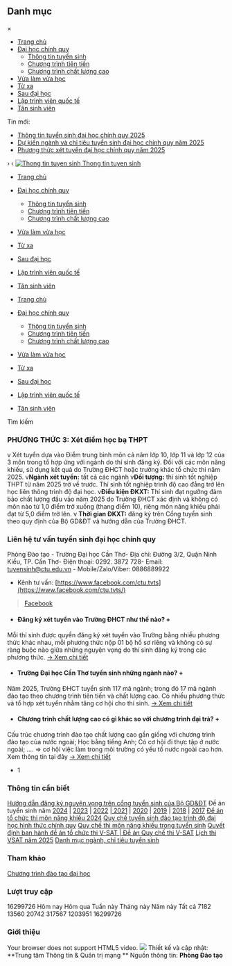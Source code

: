 ## Danh mục
×
  * [Trang chủ](https://tuyensinh.ctu.edu.vn/)
  * [Đại học chính quy](https://tuyensinh.ctu.edu.vn/dai-hoc-chinh-quy.html)
    * [Thông tin tuyển sinh](https://tuyensinh.ctu.edu.vn/dai-hoc-chinh-quy/thong-tin-tuyen-sinh.html)
    * [Chương trình tiên tiến](https://tuyensinh.ctu.edu.vn/dai-hoc-chinh-quy/chuong-trinh-tien-tien.html)
    * [Chương trình chất lượng cao](https://tuyensinh.ctu.edu.vn/dai-hoc-chinh-quy/chuong-trinh-chat-luong-cao.html)
  * [Vừa làm vừa học](https://ctc.ctu.edu.vn/tuyen-sinh/tuyen-sinh-he-vua-lam-vua-hoc.html)
  * [Từ xa](https://ctc.ctu.edu.vn/tuyen-sinh/tuyen-sinh-he-tu-xa.html)
  * [Sau đại học](https://gs.ctu.edu.vn)
  * [Lập trình viên quốc tế](https://aptech.cusc.vn/)
  * [Tân sinh viên](https://tansinhvien.ctu.edu.vn)


Tin mới:
  * [ Thông tin tuyển sinh đại học chính quy 2025 ](https://tuyensinh.ctu.edu.vn/dai-hoc-chinh-quy.html)
  * [ Dự kiến ngành và chỉ tiêu tuyển sinh đại học chính quy năm 2025 ](https://tuyensinh.ctu.edu.vn/chuong-trinh-dai-tra/177-thong-tin/841-danh-muc-nganh-va-chi-tieu-tuyen-sinh-dhcq.html)
  * [ Phương thức xét tuyển đại học chính quy năm 2025 ](https://tuyensinh.ctu.edu.vn/chuong-trinh-dai-tra/177-thong-tin/943-phuong-thuc-xet-tuyen.html)


› ‹
[ ![Thong tin tuyen sinh](https://tuyensinh.ctu.edu.vn/templates/jd_chicago/images/logo.png) Thong tin tuyen sinh ](https://tuyensinh.ctu.edu.vn/ "Thong tin tuyen sinh")
  * [Trang chủ ](https://tuyensinh.ctu.edu.vn/)
  * [Đại học chính quy ](https://tuyensinh.ctu.edu.vn/dai-hoc-chinh-quy.html)
    * [Thông tin tuyển sinh ](https://tuyensinh.ctu.edu.vn/dai-hoc-chinh-quy/thong-tin-tuyen-sinh.html)
    * [Chương trình tiên tiến ](https://tuyensinh.ctu.edu.vn/dai-hoc-chinh-quy/chuong-trinh-tien-tien.html)
    * [Chương trình chất lượng cao ](https://tuyensinh.ctu.edu.vn/dai-hoc-chinh-quy/chuong-trinh-chat-luong-cao.html)
  * [Vừa làm vừa học](https://ctc.ctu.edu.vn/tuyen-sinh/tuyen-sinh-he-vua-lam-vua-hoc.html)
  * [Từ xa](https://ctc.ctu.edu.vn/tuyen-sinh/tuyen-sinh-he-tu-xa.html)
  * [Sau đại học](https://gs.ctu.edu.vn)
  * [Lập trình viên quốc tế](https://aptech.cusc.vn/)
  * [Tân sinh viên](https://tansinhvien.ctu.edu.vn)


  * [Trang chủ ](https://tuyensinh.ctu.edu.vn/)
  * [Đại học chính quy ](https://tuyensinh.ctu.edu.vn/dai-hoc-chinh-quy.html)
    * [Thông tin tuyển sinh ](https://tuyensinh.ctu.edu.vn/dai-hoc-chinh-quy/thong-tin-tuyen-sinh.html)
    * [Chương trình tiên tiến ](https://tuyensinh.ctu.edu.vn/dai-hoc-chinh-quy/chuong-trinh-tien-tien.html)
    * [Chương trình chất lượng cao ](https://tuyensinh.ctu.edu.vn/dai-hoc-chinh-quy/chuong-trinh-chat-luong-cao.html)
  * [Vừa làm vừa học](https://ctc.ctu.edu.vn/tuyen-sinh/tuyen-sinh-he-vua-lam-vua-hoc.html)
  * [Từ xa](https://ctc.ctu.edu.vn/tuyen-sinh/tuyen-sinh-he-tu-xa.html)
  * [Sau đại học](https://gs.ctu.edu.vn)
  * [Lập trình viên quốc tế](https://aptech.cusc.vn/)
  * [Tân sinh viên](https://tansinhvien.ctu.edu.vn)


Tìm kiếm
### **PHƯƠNG THỨC 3:** Xét điểm học bạ THPT
v Xét tuyển dựa vào Điểm trung bình môn cả năm lớp 10, lớp 11 và lớp 12 của 3 môn trong tổ hợp ứng với ngành do thí sinh đăng ký. Đối với các môn năng khiếu, sử dụng kết quả do Trường ĐHCT hoặc trường khác tổ chức thi năm 2025.
v**Ngành xét tuyển:** tất cả các ngành
v**Đối tượng:** thí sinh tốt nghiệp THPT từ năm 2025 trở về trước. Thí sinh tốt nghiệp trình độ cao đẳng trở lên học liên thông trình độ đại học.
v**Điều kiện ĐKXT:** Thí sinh đạt ngưỡng đảm bảo chất lượng đầu vào năm 2025 do Trường ĐHCT xác định và không có môn nào từ 1,0 điểm trở xuống (thang điểm 10), riêng môn năng khiếu phải đạt từ 5,0 điểm trở lên.
v **Thời gian ĐKXT:** đăng ký trên Cổng tuyển sinh theo quy định của Bộ GD&ĐT và hướng dẫn của Trường ĐHCT.
### Liên hệ tư vấn tuyển sinh đại học chính quy
Phòng Đào tạo - Trường Đại học Cần Thơ- Địa chỉ: Đường 3/2, Quận Ninh Kiều, TP. Cần Thơ- Điện thoại: 0292. 3872 728- Email: tuyensinh@ctu.edu.vn - Mobile/Zalo/Viber: 0886889922
- Kênh tư vấn: [https://www.facebook.com/ctu.tvts](https://www.facebook.com/ctu.tvts/)
> [Facebook](https://www.facebook.com/ctu.tvts/)
  * ####  Đăng ký xét tuyển vào Trường ĐHCT như thế nào? +
Mỗi thí sinh được quyền đăng ký xét tuyển vào Trường bằng nhiều phương thức khác nhau, mỗi phương thức nộp 01 bộ hồ sơ riêng và không có sự ràng buộc nào giữa những nguyện vọng do thí sinh đăng ký trong các phương thức. [→ Xem chi tiết](https://tuyensinh.ctu.edu.vn/cau-hoi-pho-bien/874-dang-ky-xet-tuyen-vao-dai-hoc-can-tho.html)
  * ####  Trường Đại học Cần Thơ tuyển sinh những ngành nào? +
Năm 2025, Trường ĐHCT tuyển sinh 117 mã ngành; trong đó 17 mã ngành đào tạo theo chương trình tiên tiến và chất lượng cao. Có nhiều phương thức và tổ hợp xét tuyển nhằm tăng cơ hội cho thí sinh. [→ Xem chi tiết](https://tuyensinh.ctu.edu.vn/cau-hoi-pho-bien/875-truong-dai-hoc-can-tho-tuyen-sinh-nhung-nganh-nao.html)
  * ####  Chương trình chất lượng cao có gì khác so với chương trình đại trà? +
Cấu trúc chương trình đào tạo chất lượng cao gần giống với chương trình đào tạo của nước ngoài; Học bằng tiếng Anh; Có cơ hội đi thực tập ở nước ngoài; .... => cơ hội việc làm trong môi trường có yếu tố nước ngoài cao hơn. Xem thông tin tại đây [→ Xem chi tiết](https://tuyensinh.ctu.edu.vn/cau-hoi-pho-bien/877-chuong-trinh-chat-luong-cao-khac-voi-chuong-trinh-dai-tra.html)


  * 1


### Thông tin cần biết
[Hướng dẫn đăng ký nguyện vọng trên cổng tuyển sinh của Bộ GD&ĐT](https://tuyensinh.ctu.edu.vn/images/upload/TT_TS/2024/tailieuhuongdanhethongxettuyenchung.pdf)
Đề án tuyển sinh năm [2024](https://tuyensinh.ctu.edu.vn/images/upload/DATS2024_TCT.pdf) | [2023](https://tuyensinh.ctu.edu.vn/images/upload/TT_TS/2023/DATS2023_TCT.pdf) | [2022](https://tuyensinh.ctu.edu.vn/images/upload/TT_TS/2022/DATS-2022_DHCT_Chinh-thuc.pdf) |[ 2021](https://tuyensinh.ctu.edu.vn/images/upload/TT_TS/2021/DATS2021_TCT_280521.pdf) | [2020](https://tuyensinh.ctu.edu.vn/images/upload/DATS2020_DHCT_Chinh-thuc.pdf) | [2019](https://tuyensinh.ctu.edu.vn/images/upload/TT_TS/TCT_DATS_2019_270319.pdf) | [2018](https://tuyensinh.ctu.edu.vn/images/upload/TT_TS/TCT_DATS_060718.pdf) | [2017](https://tuyensinh.ctu.edu.vn/images/upload/TT_TS/TCT_DA_TS_2017.pdf)
[Đề án tổ chức thi môn năng khiếu 2024](https://tuyensinh.ctu.edu.vn/images/upload/TT_TS/2024/DA468_thinangkhieu.pdf)
[Quy chế tuyển sinh đào tạo trình độ đại học hình thức chính quy](https://www.ctu.edu.vn/images/upload/vbdh/vbct/QD6599_Quy_che_tuyen_sinh_dao_tao_dai_hoc_chinh_quy.pdf)
[Quy chế thi môn năng khiếu trong tuyển sinh](https://tuyensinh.ctu.edu.vn/images/upload/TT_TS/2024/qd464_quychenangkhieu.pdf)
[Quyết định ban hành đề án tổ chức thi V-SAT | Đề án ](https://tuyensinh.ctu.edu.vn/images/upload/TT_TS/2025/De-an-to-chuc-Ky-thi-danh-gia-dau-vao-dai-hoc-tren-may-tinh-phuc-vu-tuyen-sinh-dai-hoc-V-SAT-cua-Truong-DHCT-nam-2025.pdf)
[Quy chế thi V-SAT](https://tuyensinh.ctu.edu.vn/images/upload/TT_TS/2025/QD111_Quy-che-thi-V-SAT.pdf)
[Lịch thi VSAT năm 2025](https://tuyensinh.ctu.edu.vn/images/upload/TT_TS/2025/387_4.-Thong-bao-lich-to-chuc-thi-VSAT-nam-2025_chinh-thuc.signed.signed.signed.pdf "Lịch thi VSAT năm 2025")
[Danh mục ngành, chỉ tiêu tuyển sinh](https://tuyensinh.ctu.edu.vn/chuong-trinh-dai-tra/841-danh-muc-nganh-va-chi-tieu-tuyen-sinh-dhcq.html)
### Tham khảo
[Chương trình đào tạo đại học](https://www.ctu.edu.vn/dao-tao/ctdt-dai-hoc.html)
### Lượt truy cập
16299726
Hôm nay
Hôm qua
Tuần này
Tháng này
Năm này
Tất cả
7182
13560
20742
317567
1203951
16299726
### Giới thiệu
Your browser does not support HTML5 video. 
![](https://tuyensinh.ctu.edu.vn/images/upload/qr-code.png)
Thiết kế và cập nhật: **Trung tâm Thông tin & Quản trị mạng **
Nguồn thông tin: **Phòng Đào tạo**
